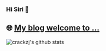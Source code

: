 ### Hi Siri 👋
## 🌐 [My blog welcome to ...](https://boyhack.com/)
<!--
**crackzj/crackzj** is a ✨ _special_ ✨ repository because its `README.md` (this file) appears on your GitHub profile.

Here are some ideas to get you started:

- 🔭 I’m currently working on ...
- 🌱 I’m currently learning ...
- 👯 I’m looking to collaborate on ...
- 🤔 I’m looking for help with ...
- 💬 Ask me about ...
- 📫 How to reach me: ...
- 😄 Pronouns: ...
- ⚡ Fun fact: ...
-->

![crackzj's github stats](https://github-readme-stats.vercel.app/api?username=crackzj&show_icons=true)
